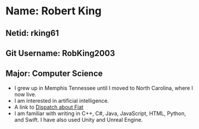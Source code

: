 # **Name:** Robert King
## **Netid:** rking61
## **Git Username:** RobKing2003
## **Major:** Computer Science

* I grew up in Memphis Tennessee until I moved to North Carolina, where I now live.
* I am interested in artificial intelligence.
* A link to [Dispatch about Fiat](https://www.dispatch.com/story/special/2019/10/14/test-drive-2019-fiat-500/2537439007/)
* I am familiar with writing in C++, C#, Java, JavaScript, HTML, Python, and Swift. I have also used Unity and Unreal Engine.
